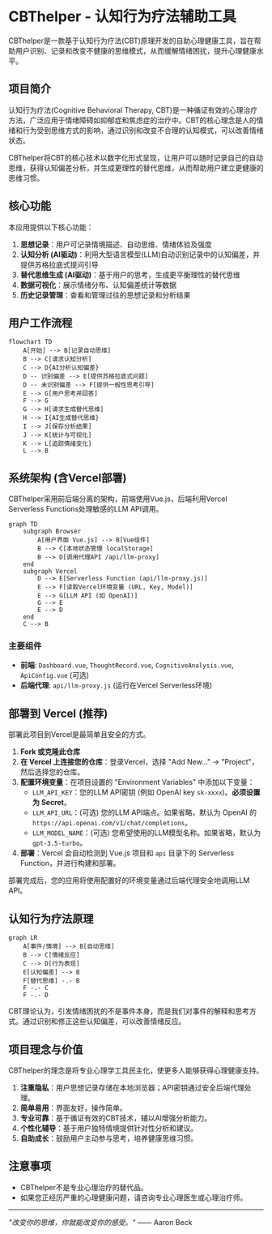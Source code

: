 # CBThelper - 认知行为疗法辅助工具

CBThelper是一款基于认知行为疗法(CBT)原理开发的自助心理健康工具，旨在帮助用户识别、记录和改变不健康的思维模式，从而缓解情绪困扰，提升心理健康水平。

## 项目简介

认知行为疗法(Cognitive Behavioral Therapy, CBT)是一种循证有效的心理治疗方法，广泛应用于情绪障碍如抑郁症和焦虑症的治疗中。CBT的核心理念是人的情绪和行为受到思维方式的影响，通过识别和改变不合理的认知模式，可以改善情绪状态。

CBThelper将CBT的核心技术以数字化形式呈现，让用户可以随时记录自己的自动思维，获得认知偏差分析，并生成更理性的替代思维，从而帮助用户建立更健康的思维习惯。

## 核心功能

本应用提供以下核心功能：

1.  **思想记录**：用户可记录情境描述、自动思维、情绪体验及强度
2.  **认知分析 (AI驱动)**：利用大型语言模型(LLM)自动识别记录中的认知偏差，并提供苏格拉底式提问引导
3.  **替代思维生成 (AI驱动)**：基于用户的思考，生成更平衡理性的替代思维
4.  **数据可视化**：展示情绪分布、认知偏差统计等数据
5.  **历史记录管理**：查看和管理过往的思想记录和分析结果

## 用户工作流程

```mermaid
flowchart TD
    A[开始] --> B[记录自动思维]
    B --> C[请求认知分析]
    C --> D{AI分析认知偏差}
    D -- 识别偏差 --> E[提供苏格拉底式问题]
    D -- 未识别偏差 --> F[提供一般性思考引导]
    E --> G[用户思考并回答]
    F --> G
    G --> H[请求生成替代思维]
    H --> I{AI生成替代思维}
    I --> J[保存分析结果]
    J --> K[统计与可视化]
    K --> L[追踪情绪变化]
    L --> B
```

## 系统架构 (含Vercel部署)

CBThelper采用前后端分离的架构，前端使用Vue.js，后端利用Vercel Serverless Functions处理敏感的LLM API调用。

```mermaid
graph TD
    subgraph Browser
        A[用户界面 Vue.js] --> B[Vue组件]
        B --> C[本地状态管理 localStorage]
        B --> D[调用代理API /api/llm-proxy]
    end
    subgraph Vercel
        D --> E[Serverless Function (api/llm-proxy.js)]
        E --> F[读取Vercel环境变量 (URL, Key, Model)]
        E --> G[LLM API (如 OpenAI)]
        G --> E
        E --> D
    end
    C --> B
```

### 主要组件

-   **前端**: `Dashboard.vue`, `ThoughtRecord.vue`, `CognitiveAnalysis.vue`, `ApiConfig.vue` (可选)
-   **后端代理**: `api/llm-proxy.js` (运行在Vercel Serverless环境)

## 部署到 Vercel (推荐)

部署此项目到Vercel是最简单且安全的方式。

1.  **Fork 或克隆此仓库**
2.  **在 Vercel 上连接您的仓库**：登录Vercel，选择 "Add New..." -> "Project"，然后选择您的仓库。
3.  **配置环境变量**：在项目设置的 "Environment Variables" 中添加以下变量：
    *   `LLM_API_KEY`：您的LLM API密钥 (例如 OpenAI key `sk-xxxx`)。**必须设置为 Secret**。
    *   `LLM_API_URL`：(可选) 您的LLM API端点。如果省略，默认为 OpenAI 的 `https://api.openai.com/v1/chat/completions`。
    *   `LLM_MODEL_NAME`：(可选) 您希望使用的LLM模型名称。如果省略，默认为 `gpt-3.5-turbo`。
4.  **部署**：Vercel 会自动检测到 Vue.js 项目和 `api` 目录下的 Serverless Function，并进行构建和部署。

部署完成后，您的应用将使用配置好的环境变量通过后端代理安全地调用LLM API。

## 认知行为疗法原理

```mermaid
graph LR
    A[事件/情境] --> B[自动思维]
    B --> C[情绪反应]
    C --> D[行为表现]
    E[认知偏差] --> B
    F[替代思维] -.- B
    F -.- C
    F -.- D
```

CBT理论认为，引发情绪困扰的不是事件本身，而是我们对事件的解释和思考方式。通过识别和修正这些认知偏差，可以改善情绪反应。

## 项目理念与价值

CBThelper的理念是将专业心理学工具民主化，使更多人能够获得心理健康支持。

1.  **注重隐私**：用户思想记录存储在本地浏览器；API密钥通过安全后端代理处理。
2.  **简单易用**：界面友好，操作简单。
3.  **专业可靠**：基于循证有效的CBT技术，辅以AI增强分析能力。
4.  **个性化辅导**：基于用户独特情境提供针对性分析和建议。
5.  **自助成长**：鼓励用户主动参与思考，培养健康思维习惯。

## 注意事项

-   CBThelper不是专业心理治疗的替代品。
-   如果您正经历严重的心理健康问题，请咨询专业心理医生或心理治疗师。

---

*"改变你的思维，你就能改变你的感受。"* —— Aaron Beck 